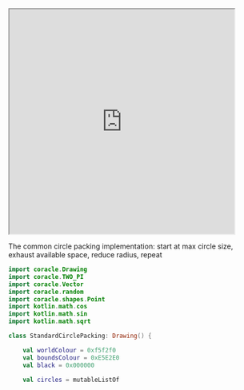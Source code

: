 <iframe 				
src="https://orllewin.github.io/coracle/drawings/circle_packing/standard/"
width="450"
height="450"
scrolling="no"></iframe>

The common circle packing implementation: start at max circle size, exhaust available space, reduce radius, repeat

```kotlin
import coracle.Drawing
import coracle.TWO_PI
import coracle.Vector
import coracle.random
import coracle.shapes.Point
import kotlin.math.cos
import kotlin.math.sin
import kotlin.math.sqrt

class StandardCirclePacking: Drawing() {

    val worldColour = 0xf5f2f0
    val boundsColour = 0xE5E2E0
    val black = 0x000000

    val circles = mutableListOf
```

